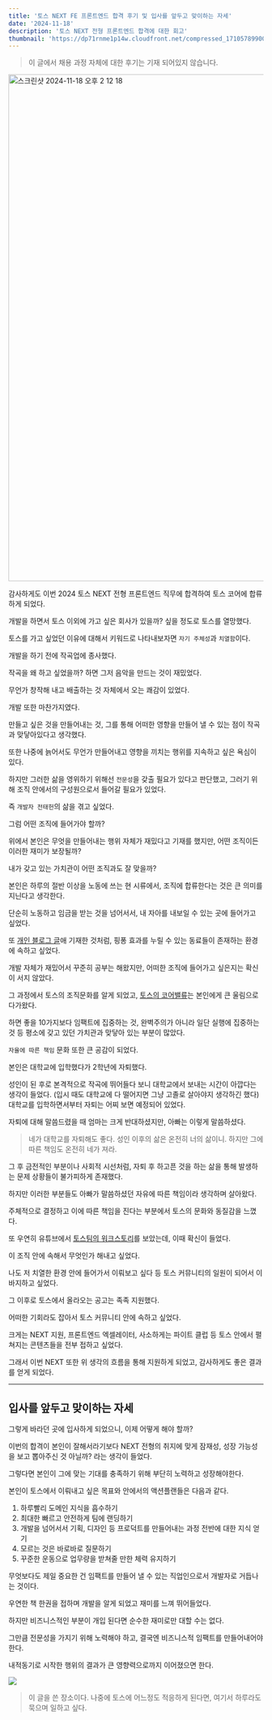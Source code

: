 ```yaml
---
title: '토스 NEXT FE 프론트엔드 합격 후기 및 입사를 앞두고 맞이하는 자세'
date: '2024-11-18'
description: '토스 NEXT 전형 프론트엔드 합격에 대한 회고'
thumbnail: 'https://dp71rnme1p14w.cloudfront.net/compressed_1710578990069--JS-.png'
---
```


> 이 글에서 채용 과정 자체에 대한 후기는 기재 되어있지 않습니다.

<img width="1000" alt="스크린샷 2024-11-18 오후 2 12 18" src="https://dp71rnme1p14w.cloudfront.net/welcome-toss">

감사하게도 이번 2024 토스 NEXT 전형 프론트엔드 직무에 합격하여 토스 코어에 합류하게 되었다.

개발을 하면서 토스 이외에 가고 싶은 회사가 있을까? 싶을 정도로 토스를 열망했다.

토스를 가고 싶었던 이유에 대해서 키워드로 나타내보자면 `자기 주체성`과 `치열함`이다.

개발을 하기 전에 작곡업에 종사했다.

작곡을 왜 하고 싶었을까? 하면 그저 음악을 만드는 것이 재밌었다.

무언가 창작해 내고 배출하는 것 자체에서 오는 쾌감이 있었다.

개발 또한 마찬가지였다.

만들고 싶은 것을 만들어내는 것, 그를 통해 어떠한 영향을 만들어 낼 수 있는 점이 작곡과 맞닿아있다고 생각했다.

또한 나중에 늙어서도 무언가 만들어내고 영향을 끼치는 행위를 지속하고 싶은 욕심이 있다.

하지만 그러한 삶을 영위하기 위해선 `전문성`을 갖출 필요가 있다고 판단했고, 그러기 위해 조직 안에서의 구성원으로서 들어갈 필요가 있었다.

즉 `개발자 전태헌`의 삶을 겪고 싶었다.

그럼 어떤 조직에 들어가야 할까?

위에서 본인은 무엇을 만들어내는 행위 자체가 재밌다고 기재를 했지만, 어떤 조직이든 이러한 재미가 보장될까?

내가 갖고 있는 가치관이 어떤 조직과도 잘 맞을까?

본인은 하루의 절반 이상을 노동에 쓰는 현 시류에서, 조직에 합류한다는 것은 큰 의미를 지닌다고 생각한다.

단순히 노동하고 임금을 받는 것을 넘어서서, 내 자아를 내보일 수 있는 곳에 들어가고 싶었다.

또 [개인 블로그 글](https://www.brgndy.me/posts/%EB%82%98%EB%8A%94-%ED%95%A8%EA%BB%98%ED%95%98%EA%B3%A0-%EC%8B%B6%EC%9D%80-%EA%B0%9C%EB%B0%9C%EC%9E%90%EC%9D%B8%EA%B0%80-)애 기재한 것처럼, 핑퐁 효과를 누릴 수 있는 동료들이 존재하는 환경에 속하고 싶었다.

개발 자체가 재밌어서 꾸준히 공부는 해왔지만, 어떠한 조직에 들어가고 싶은지는 확신이 서지 않았다.

그 과정에서 토스의 조직문화를 알게 되었고, [토스의 코어밸류](https://toss.im/career/article/core-values-are-evolving)는 본인에게 큰 울림으로 다가왔다.

하면 좋을 10가지보다 임팩트에 집중하는 것, 완벽주의가 아니라 일단 실행에 집중하는 것 등 평소에 갖고 있던 가치관과 맞닿아 있는 부분이 많았다.

`자율에 따른 책임` 문화 또한 큰 공감이 되었다.

본인은 대학교에 입학했다가 2학년에 자퇴했다.

성인이 된 후로 본격적으로 작곡에 뛰어들다 보니 대학교에서 보내는 시간이 아깝다는 생각이 들었다. (입시 때도 대학교에 다 떨어지면 그냥 고졸로 살아야지 생각하긴 했다) 대학교를 입학하면서부터 자퇴는 어찌 보면 예정되어 있었다.

자퇴에 대해 말씀드렸을 때 엄마는 크게 반대하셨지만, 아빠는 이렇게 말씀하셨다.

> 네가 대학교를 자퇴해도 좋다. 성인 이후의 삶은 온전히 너의 삶이니. 하지만 그에 따른 책임도 온전히 네가 져라.

그 후 금전적인 부분이나 사회적 시선처럼, 자퇴 후 하고픈 것을 하는 삶을 통해 발생하는 문제 상황들이 불가피하게 존재했다.

하지만 이러한 부분들도 아빠가 말씀하셨던 자유에 따른 책임이라 생각하며 살아왔다.

주체적으로 결정하고 이에 따른 책임을 진다는 부분에서 토스의 문화와 동질감을 느꼈다.

또 우연히 유튜브에서 [토스팀의 워크스토리](https://www.youtube.com/watch?v=B26O0mjIsUE)를 보았는데, 이때 확신이 들었다.

이 조직 안에 속해서 무엇인가 해내고 싶었다.

나도 저 치열한 환경 안에 들어가서 이뤄보고 싶다 등 토스 커뮤니티의 일원이 되어서 이바지하고 싶었다.

그 이후로 토스에서 올라오는 공고는 족족 지원했다.

어떠한 기회라도 잡아서 토스 커뮤니티 안에 속하고 싶었다.

크게는 NEXT 지원, 프론트엔드 엑셀레이터, 사소하게는 파이트 클럽 등 토스 안에서 펼쳐지는 콘텐츠들을 전부 접하고 싶었다.

그래서 이번 NEXT 또한 위 생각의 흐름을 통해 지원하게 되었고, 감사하게도 좋은 결과를 얻게 되었다.

---

## 입사를 앞두고 맞이하는 자세

그렇게 바라던 곳에 입사하게 되었으니, 이제 어떻게 해야 할까?

이번의 합격이 본인이 잘해서라기보다 NEXT 전형의 취지에 맞게 잠재성, 성장 가능성을 보고 뽑아주신 것 아닐까? 라는 생각이 들었다.

그렇다면 본인이 그에 맞는 기대를 충족하기 위해 부단히 노력하고 성장해야한다.

본인이 토스에서 이뤄내고 싶은 목표와 안에서의 액션플랜들은 다음과 같다.

1. 하루빨리 도메인 지식을 흡수하기
2. 최대한 빠르고 안전하게 팀에 랜딩하기
3. 개발을 넘어서서 기획, 디자인 등 프로덕트를 만들어내는 과정 전반에 대한 지식 얻기
4. 모르는 것은 바로바로 질문하기
5. 꾸준한 운동으로 업무량을 받쳐줄 만한 체력 유지하기

무엇보다도 제일 중요한 건 임팩트를 만들어 낼 수 있는 직업인으로서 개발자로 거듭나는 것이다.

우연한 책 한권을 접하며 개발을 알게 되었고 재미를 느껴 뛰어들었다.

하지만 비즈니스적인 부분이 개입 된다면 순수한 재미로만 대할 수는 없다.

그만큼 전문성을 가지기 위해 노력해야 하고, 결국엔 비즈니스적 임팩트를 만들어내어야 한다.

내적동기로 시작한 행위의 결과가 큰 영향력으로까지 이어졌으면 한다.

![](https://dp71rnme1p14w.cloudfront.net/sea-image.jpeg)

> 이 글을 쓴 장소이다. 나중에 토스에 어느정도 적응하게 된다면, 여기서 하루라도 묵으며 일하고 싶다.
